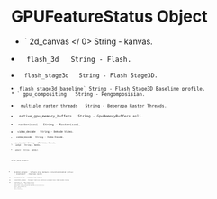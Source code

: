 # GPUFeatureStatus Object

* ` 2d_canvas </ 0>  String - kanvas.</li>
<li><code> flash_3d </ 0>  String - Flash.</li>
<li><code> flash_stage3d </ 0>  String - Flash Stage3D.</li>
<li><code>flash_stage3d_baseline` String - Flash Stage3D Baseline profile.
* ` gpu_compositing </ 0>  String - Pengomposisian.</li>
<li><code> multiple_raster_threads </ 0>  String - Beberapa Raster Threads.</li>
<li><code> native_gpu_memory_buffers </ 0>  String - GpuMemoryBuffers asli.</li>
<li><code> rasterisasi </ 0>  String - Rasterisasi.</li>
<li><code> video_decode </ 0>  String - Dekode Video.</li>
<li><code> video_encode </ 0>  String - Video Encode.</li>
<li><code>vpx_decode` String - VPx Video Decode.
* ` webgl </ 0>  String - WebGL.</li>
<li><code> webgl2 </ 0>  String - WebGL2.</li>
</ul>

<p spaces-before="0">Nilai yang mungkin:</p>

<ul>
<li><code>disabled_software` - Software only. Hardware acceleration disabled (yellow)
*  disabled_off </ 0> - Dimatikan (merah)</li>
<li><code> disabled_off_ok </ 0> - Dinonaktifkan (kuning)</li>
<li><code> unavailable_software </ 0> - Perangkat lunak saja, akselerasi perangkat keras tidak tersedia (kuning)</li>
<li><code> unavailable_off </ 0> - Tidak tersedia (merah)</li>
<li><code> tidak tersedia_off_ok </ 0> - Tidak tersedia (kuning)</li>
<li><code> enabled_readback </ 0> - Perangkat keras dipercepat namun dengan performa berkurang (kuning)</li>
<li><code> enabled_force </ 0> - Perangkat keras dipercepat di semua halaman (hijau)</li>
<li><code> diaktifkan </ 0> - Akselerasi perangkat keras (hijau)</li>
<li><code> enabled_on </ 0> - Diaktifkan (hijau)</li>
<li><code> enabled_force_on </ 0> - Paksa diaktifkan (hijau)</li>
</ul>
